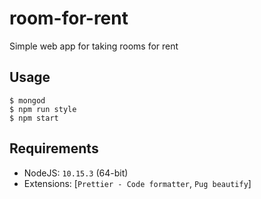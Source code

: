 # room-for-rent

Simple web app for taking rooms for rent

## Usage

```
$ mongod
$ npm run style
$ npm start
```

## Requirements

- NodeJS: `10.15.3` (64-bit)
- Extensions: [`Prettier - Code formatter`, `Pug beautify`]

